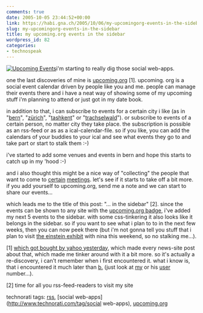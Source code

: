 ```yaml
---
comments: true
date: 2005-10-05 23:44:52+00:00
link: https://habi.gna.ch/2005/10/06/my-upcomingorg-events-in-the-sidebar/
slug: my-upcomingorg-events-in-the-sidebar
title: my upcoming.org events in the sidebar
wordpress_id: 82
categories:
- technospeak
---
```



[![Upcoming Events](https://habi.gna.ch/blog/images/upcoming_events-tm.jpg)](https://habi.gna.ch/blog/images/upcoming_events.jpg)i'm starting to really dig those social web-apps.
  
one the last discoveries of mine is [upcoming.org](http://upcoming.org/) [1]. upcoming. org is a social event calendar driven by people like you and me. people can manage their events there and i have a neat way of showing some of my upcoming stuff i'm planning to attend or just got in my date book.
  
in addition to that, i can subscribe to events for a certain city i like (as in "[bern](http://upcoming.org/metro/ch/be/bern/)", "[zürich](http://upcoming.org/metro/ch/zh/zh/)", "[tashkent](http://upcoming.org/metro/uz/ta/)" or "[trachselwald](http://upcoming.org/metro/ch/be/tra/)"). or subscribe to events of a certain person, no matter city they take place. the subscription is possible as an rss-feed or as as a ical-calendar-file. so if you like, you can add the calendars of your buddies to your ical and see what events they go to and take part or start to stalk them :-)



i've started to add some venues and events in bern and hope this starts to catch up in my 'hood :-)



and i also thought this might be a nice way of "collecting" the people that want to come to [certain](http://upcoming.org/event/34222/) [meetings](https://flickr.com/photos/tags/bloggertreffen/). let's see if it starts to take off a bit more. if you add yourself to upcoming.org, send me a note and we can start to share our events...



which leads me to the title of this post: "... in the sidebar" [2]. since the events can be shown to any site with the [upcoming.org badge](http://upcoming.org/badge/), i've added my next 5 events to the sidebar. with some css-tinkering it also looks like it belongs in the sidebar. so if you want to see what i plan to to in the next few weeks, then you can now peek there (but i'm not gonna tell you stuff that i plan to visit [the einstein exhibit](http://www.bhm.ch/de/ausstellungen_sonder_01.cfm) with nina this weekend, so no stalking me...).



[1] [which got bought by yahoo yesterday](http://upcoming.org/news/archives/2005/10/05/yahoo_ac/index.php), which made every news-site post about that, which made me tinker around with it a bit more. so it's actually a re-discovery, i can't remember when i first encountered it. what i know is, that i encountered it much later than [b.](http://www.bernhardseefeld.ch/) (just look at [my](http://upcoming.org/user/14920/) or his [user](http://upcoming.org/user/501/) number...).
  
[2] time for all you rss-feed-readers to visit my site





technorati tags: [rss](http://www.technorati.com/tag/rss), [social web-apps](http://www.technorati.com/tag/social web-apps), [upcoming.org](http://www.technorati.com/tag/upcoming.org)
